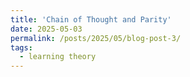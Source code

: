 ```yaml
---
title: 'Chain of Thought and Parity'
date: 2025-05-03
permalink: /posts/2025/05/blog-post-3/
tags:
  - learning theory
---
```


